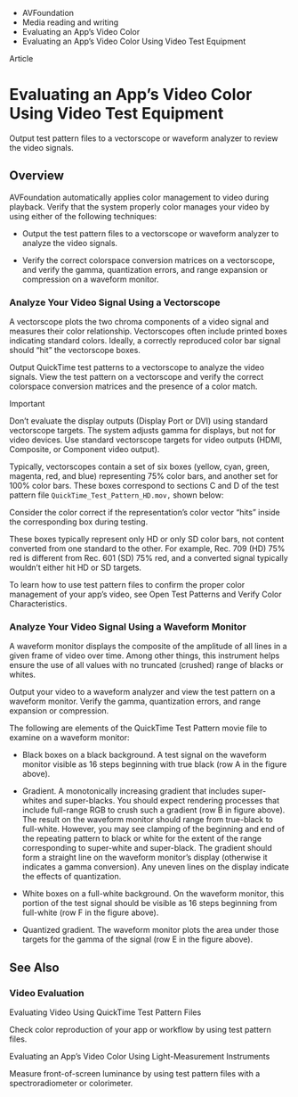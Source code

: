 

- AVFoundation
- Media reading and writing
- Evaluating an App’s Video Color
-  Evaluating an App’s Video Color Using Video Test Equipment 

Article

# Evaluating an App’s Video Color Using Video Test Equipment

Output test pattern files to a vectorscope or waveform analyzer to review the video signals.

## Overview

AVFoundation automatically applies color management to video during playback. Verify that the system properly color manages your video by using either of the following techniques:

- Output the test pattern files to a vectorscope or waveform analyzer to analyze the video signals.

- Verify the correct colorspace conversion matrices on a vectorscope, and verify the gamma, quantization errors, and range expansion or compression on a waveform monitor.

### Analyze Your Video Signal Using a Vectorscope

A vectorscope plots the two chroma components of a video signal and measures their color relationship. Vectorscopes often include printed boxes indicating standard colors. Ideally, a correctly reproduced color bar signal should “hit” the vectorscope boxes.

Output QuickTime test patterns to a vectorscope to analyze the video signals. View the test pattern on a vectorscope and verify the correct colorspace conversion matrices and the presence of a color match.

Important

Don’t evaluate the display outputs (Display Port or DVI) using standard vectorscope targets. The system adjusts gamma for displays, but not for video devices. Use standard vectorscope targets for video outputs (HDMI, Composite, or Component video output).

Typically, vectorscopes contain a set of six boxes (yellow, cyan, green, magenta, red, and blue) representing 75% color bars, and another set for 100% color bars. These boxes correspond to sections C and D of the test pattern file `QuickTime_Test_Pattern_HD.mov,` shown below:

Consider the color correct if the representation’s color vector “hits” inside the corresponding box during testing.

These boxes typically represent only HD or only SD color bars, not content converted from one standard to the other. For example, Rec. 709 (HD) 75% red is different from Rec. 601 (SD) 75% red, and a converted signal typically wouldn’t either hit HD or SD targets.

To learn how to use test pattern files to confirm the proper color management of your app’s video, see Open Test Patterns and Verify Color Characteristics.

### Analyze Your Video Signal Using a Waveform Monitor

A waveform monitor displays the composite of the amplitude of all lines in a given frame of video over time. Among other things, this instrument helps ensure the use of all values with no truncated (crushed) range of blacks or whites.

Output your video to a waveform analyzer and view the test pattern on a waveform monitor. Verify the gamma, quantization errors, and range expansion or compression.

The following are elements of the QuickTime Test Pattern movie file to examine on a waveform monitor:

- Black boxes on a black background. A test signal on the waveform monitor visible as 16 steps beginning with true black (row A in the figure above).

- Gradient. A monotonically increasing gradient that includes super-whites and super-blacks. You should expect rendering processes that include full-range RGB to crush such a gradient (row B in figure above). The result on the waveform monitor should range from true-black to full-white. However, you may see clamping of the beginning and end of the repeating pattern to black or white for the extent of the range corresponding to super-white and super-black. The gradient should form a straight line on the waveform monitor’s display (otherwise it indicates a gamma conversion). Any uneven lines on the display indicate the effects of quantization.

- White boxes on a full-white background. On the waveform monitor, this portion of the test signal should be visible as 16 steps beginning from full-white (row F in the figure above).

- Quantized gradient. The waveform monitor plots the area under those targets for the gamma of the signal (row E in the figure above).

## See Also

### Video Evaluation

Evaluating Video Using QuickTime Test Pattern Files

Check color reproduction of your app or workflow by using test pattern files.

Evaluating an App’s Video Color Using Light-Measurement Instruments

Measure front-of-screen luminance by using test pattern files with a spectroradiometer or colorimeter.

